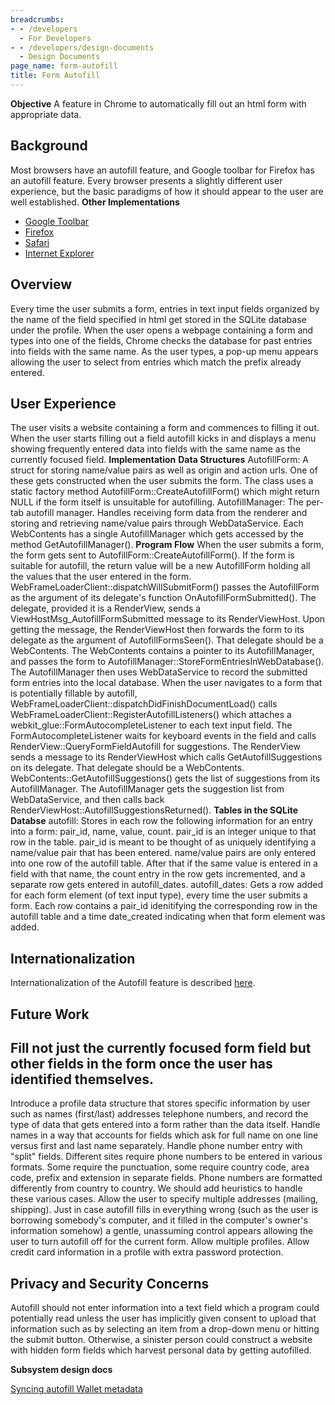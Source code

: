 ```yaml
---
breadcrumbs:
- - /developers
  - For Developers
- - /developers/design-documents
  - Design Documents
page_name: form-autofill
title: Form Autofill
---
```


**Objective**
A feature in Chrome to automatically fill out an html form with appropriate
data.

## Background

Most browsers have an autofill feature, and Google toolbar for Firefox has an
autofill feature. Every browser presents a slightly different user experience,
but the basic paradigms of how it should appear to the user are well
established.
**Other Implementations**

*   [Google
            Toolbar](http://toolbar.google.com/T5/intl/en/features.html#autofill)
*   [Firefox](http://support.mozilla.com/en-US/kb/Form+autocomplete)
*   [Safari](http://docs.info.apple.com/article.html?path=Safari/2.0/en/ibr47.html)
*   [Internet
            Explorer](http://msdn.microsoft.com/en-us/library/ms533032%28VS.85%29.aspx)

## Overview

Every time the user submits a form, entries in text input fields organized by
the name of the field specified in html get stored in the SQLite database under
the profile.
When the user opens a webpage containing a form and types into one of the
fields, Chrome checks the database for past entries into fields with the same
name. As the user types, a pop-up menu appears allowing the user to select from
entries which match the prefix already entered.

## User Experience

The user visits a website containing a form and commences to filling it out.
When the user starts filling out a field autofill kicks in and displays a menu
showing frequently entered data into fields with the same name as the currently
focused field.
**Implementation**
**Data Structures**
AutofillForm: A struct for storing name/value pairs as well as origin and action
urls. One of these gets constructed when the user submits the form. The class
uses a static factory method AutofillForm::CreateAutofillForm() which might
return NULL if the form itself is unsuitable for autofilling.
AutofillManager: The per-tab autofill manager. Handles receiving form data from
the renderer and storing and retrieving name/value pairs through WebDataService.
Each WebContents has a single AutofillManager which gets accessed by the method
GetAutofillManager().
**Program Flow**
When the user submits a form, the form gets sent to
AutofillForm::CreateAutofillForm(). If the form is suitable for autofill, the
return value will be a new AutofillForm holding all the values that the user
entered in the form. WebFrameLoaderClient::dispatchWillSubmitForm() passes the
AutofillForm as the argument of its delegate's function
OnAutofillFormSubmitted(). The delegate, provided it is a RenderView, sends a
ViewHostMsg_AutofillFormSubmitted message to its RenderViewHost. Upon getting
the message, the RenderViewHost then forwards the form to its delegate as the
argument of AutofillFormsSeen(). That delegate should be a WebContents. The
WebContents contains a pointer to its AutofillManager, and passes the form to
AutofillManager::StoreFormEntriesInWebDatabase(). The AutofillManager then uses
WebDataService to record the submitted form entries into the local database.
When the user navigates to a form that is potentially fillable by autofill,
WebFrameLoaderClient::dispatchDidFinishDocumentLoad() calls
WebFrameLoaderClient::RegisterAutofillListeners() which attaches a
webkit_glue::FormAutocompleteListener to each text input field. The
FormAutocompleteListener waits for keyboard events in the field and calls
RenderView::QueryFormFieldAutofill for suggestions. The RenderView sends a
message to its RenderViewHost which calls GetAutofillSuggestions on its
delegate. That delegate should be a WebContents.
WebContents::GetAutofillSuggestions() gets the list of suggestions from its
AutofillManager. The AutofillManager gets the suggestion list from
WebDataService, and then calls back
RenderViewHost::AutofillSuggestionsReturned().
**Tables in the SQLite Databse**
autofill: Stores in each row the following information for an entry into a form:
pair_id, name, value, count. pair_id is an integer unique to that row in the
table. pair_id is meant to be thought of as uniquely identifying a name/value
pair that has been entered. name/value pairs are only entered into one row of
the autofill table. After that if the same value is entered in a field with that
name, the count entry in the row gets incremented, and a separate row gets
entered in autofill_dates.
autofill_dates: Gets a row added for each form element (of text input type),
every time the user submits a form. Each row contains a pair_id idenitifying the
corresponding row in the autofill table and a time date_created indicating when
that form element was added.

## Internationalization

Internationalization of the Autofill feature is described
[here](/developers/design-documents/form-autofill/internationalization-of-autofill).

## Future Work

## Fill not just the currently focused form field but other fields in the form once the user has identified themselves.

Introduce a profile data structure that stores specific information by user such
as names (first/last) addresses telephone numbers, and record the type of data
that gets entered into a form rather than the data itself.
Handle names in a way that accounts for fields which ask for full name on one
line versus first and last name separately.
Handle phone number entry with "split" fields. Different sites require phone
numbers to be entered in various formats. Some require the punctuation, some
require country code, area code, prefix and extension in separate fields. Phone
numbers are formatted differently from country to country. We should add
heuristics to handle these various cases.
Allow the user to specify multiple addresses (mailing, shipping).
Just in case autofill fills in everything wrong (such as the user is borrowing
somebody's computer, and it filled in the computer's owner's information
somehow) a gentle, unassuming control appears allowing the user to turn autofill
off for the current form.
Allow multiple profiles.
Allow credit card information in a profile with extra password protection.

## Privacy and Security Concerns

Autofill should not enter information into a text field which a program could
potentially read unless the user has implicitly given consent to upload that
information such as by selecting an item from a drop-down menu or hitting the
submit button. Otherwise, a sinister person could construct a website with
hidden form fields which harvest personal data by getting autofilled.

**Subsystem design docs**

[Syncing autofill Wallet metadata](https://goo.gl/LS2y6M)
